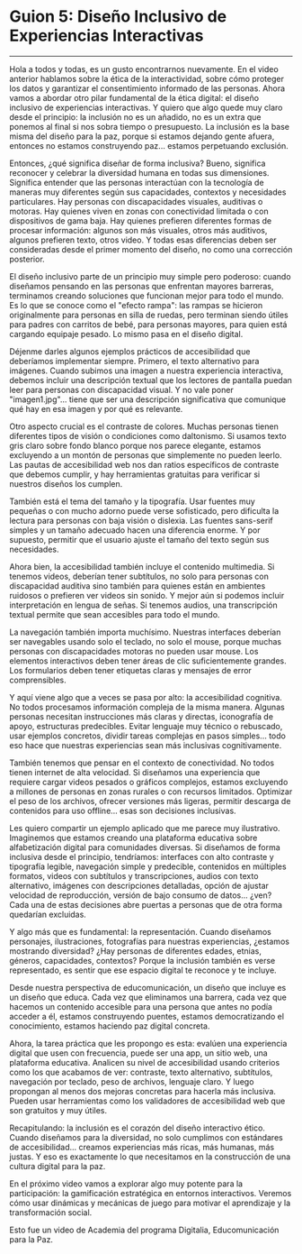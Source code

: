 # Guion 5: Diseño Inclusivo de Experiencias Interactivas

---

Hola a todos y todas, es un gusto encontrarnos nuevamente. En el video anterior hablamos sobre la ética de la interactividad, sobre cómo proteger los datos y garantizar el consentimiento informado de las personas. Ahora vamos a abordar otro pilar fundamental de la ética digital: el diseño inclusivo de experiencias interactivas. Y quiero que algo quede muy claro desde el principio: la inclusión no es un añadido, no es un extra que ponemos al final si nos sobra tiempo o presupuesto. La inclusión es la base misma del diseño para la paz, porque si estamos dejando gente afuera, entonces no estamos construyendo paz... estamos perpetuando exclusión.

Entonces, ¿qué significa diseñar de forma inclusiva? Bueno, significa reconocer y celebrar la diversidad humana en todas sus dimensiones. Significa entender que las personas interactúan con la tecnología de maneras muy diferentes según sus capacidades, contextos y necesidades particulares. Hay personas con discapacidades visuales, auditivas o motoras. Hay quienes viven en zonas con conectividad limitada o con dispositivos de gama baja. Hay quienes prefieren diferentes formas de procesar información: algunos son más visuales, otros más auditivos, algunos prefieren texto, otros video. Y todas esas diferencias deben ser consideradas desde el primer momento del diseño, no como una corrección posterior.

El diseño inclusivo parte de un principio muy simple pero poderoso: cuando diseñamos pensando en las personas que enfrentan mayores barreras, terminamos creando soluciones que funcionan mejor para todo el mundo. Es lo que se conoce como el "efecto rampa": las rampas se hicieron originalmente para personas en silla de ruedas, pero terminan siendo útiles para padres con carritos de bebé, para personas mayores, para quien está cargando equipaje pesado. Lo mismo pasa en el diseño digital.

Déjenme darles algunos ejemplos prácticos de accesibilidad que deberíamos implementar siempre. Primero, el texto alternativo para imágenes. Cuando subimos una imagen a nuestra experiencia interactiva, debemos incluir una descripción textual que los lectores de pantalla puedan leer para personas con discapacidad visual. Y no vale poner "imagen1.jpg"... tiene que ser una descripción significativa que comunique qué hay en esa imagen y por qué es relevante.

Otro aspecto crucial es el contraste de colores. Muchas personas tienen diferentes tipos de visión o condiciones como daltonismo. Si usamos texto gris claro sobre fondo blanco porque nos parece elegante, estamos excluyendo a un montón de personas que simplemente no pueden leerlo. Las pautas de accesibilidad web nos dan ratios específicos de contraste que debemos cumplir, y hay herramientas gratuitas para verificar si nuestros diseños los cumplen.

También está el tema del tamaño y la tipografía. Usar fuentes muy pequeñas o con mucho adorno puede verse sofisticado, pero dificulta la lectura para personas con baja visión o dislexia. Las fuentes sans-serif simples y un tamaño adecuado hacen una diferencia enorme. Y por supuesto, permitir que el usuario ajuste el tamaño del texto según sus necesidades.

Ahora bien, la accesibilidad también incluye el contenido multimedia. Si tenemos videos, deberían tener subtítulos, no solo para personas con discapacidad auditiva sino también para quienes están en ambientes ruidosos o prefieren ver videos sin sonido. Y mejor aún si podemos incluir interpretación en lengua de señas. Si tenemos audios, una transcripción textual permite que sean accesibles para todo el mundo.

La navegación también importa muchísimo. Nuestras interfaces deberían ser navegables usando solo el teclado, no solo el mouse, porque muchas personas con discapacidades motoras no pueden usar mouse. Los elementos interactivos deben tener áreas de clic suficientemente grandes. Los formularios deben tener etiquetas claras y mensajes de error comprensibles.

Y aquí viene algo que a veces se pasa por alto: la accesibilidad cognitiva. No todos procesamos información compleja de la misma manera. Algunas personas necesitan instrucciones más claras y directas, iconografía de apoyo, estructuras predecibles. Evitar lenguaje muy técnico o rebuscado, usar ejemplos concretos, dividir tareas complejas en pasos simples... todo eso hace que nuestras experiencias sean más inclusivas cognitivamente.

También tenemos que pensar en el contexto de conectividad. No todos tienen internet de alta velocidad. Si diseñamos una experiencia que requiere cargar videos pesados o gráficos complejos, estamos excluyendo a millones de personas en zonas rurales o con recursos limitados. Optimizar el peso de los archivos, ofrecer versiones más ligeras, permitir descarga de contenidos para uso offline... esas son decisiones inclusivas.

Les quiero compartir un ejemplo aplicado que me parece muy ilustrativo. Imaginemos que estamos creando una plataforma educativa sobre alfabetización digital para comunidades diversas. Si diseñamos de forma inclusiva desde el principio, tendríamos: interfaces con alto contraste y tipografía legible, navegación simple y predecible, contenidos en múltiples formatos, videos con subtítulos y transcripciones, audios con texto alternativo, imágenes con descripciones detalladas, opción de ajustar velocidad de reproducción, versión de bajo consumo de datos... ¿ven? Cada una de estas decisiones abre puertas a personas que de otra forma quedarían excluidas.

Y algo más que es fundamental: la representación. Cuando diseñamos personajes, ilustraciones, fotografías para nuestras experiencias, ¿estamos mostrando diversidad? ¿Hay personas de diferentes edades, etnias, géneros, capacidades, contextos? Porque la inclusión también es verse representado, es sentir que ese espacio digital te reconoce y te incluye.

Desde nuestra perspectiva de educomunicación, un diseño que incluye es un diseño que educa. Cada vez que eliminamos una barrera, cada vez que hacemos un contenido accesible para una persona que antes no podía acceder a él, estamos construyendo puentes, estamos democratizando el conocimiento, estamos haciendo paz digital concreta.

Ahora, la tarea práctica que les propongo es esta: evalúen una experiencia digital que usen con frecuencia, puede ser una app, un sitio web, una plataforma educativa. Analicen su nivel de accesibilidad usando criterios como los que acabamos de ver: contraste, texto alternativo, subtítulos, navegación por teclado, peso de archivos, lenguaje claro. Y luego propongan al menos dos mejoras concretas para hacerla más inclusiva. Pueden usar herramientas como los validadores de accesibilidad web que son gratuitos y muy útiles.

Recapitulando: la inclusión es el corazón del diseño interactivo ético. Cuando diseñamos para la diversidad, no solo cumplimos con estándares de accesibilidad... creamos experiencias más ricas, más humanas, más justas. Y eso es exactamente lo que necesitamos en la construcción de una cultura digital para la paz.

En el próximo video vamos a explorar algo muy potente para la participación: la gamificación estratégica en entornos interactivos. Veremos cómo usar dinámicas y mecánicas de juego para motivar el aprendizaje y la transformación social.

Esto fue un video de Academia del programa Digitalia, Educomunicación para la Paz.
